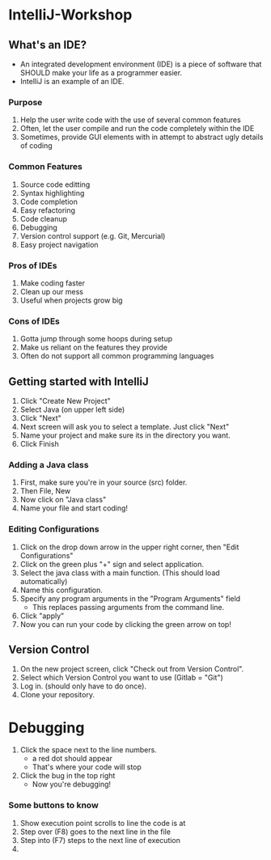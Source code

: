 # IntelliJ-Workshop

## What's an IDE?
   - An integrated development environment (IDE) is a piece of software that SHOULD make your life as a programmer easier.
   - IntelliJ is an example of an IDE.
   
   ### Purpose
   1. Help the user write code with the use of several common features
   2. Often, let the user compile and run the code completely within the IDE
   3. Sometimes, provide GUI elements with in attempt to abstract ugly details of coding
   
   ### Common Features
   1. Source code editting
   2. Syntax highlighting
   3. Code completion
   4. Easy refactoring
   5. Code cleanup
   6. Debugging
   7. Version control support (e.g. Git, Mercurial)
   8. Easy project navigation
   
   ### Pros of IDEs
   1. Make coding faster
   2. Clean up our mess
   3. Useful when projects grow big
   
   ### Cons of IDEs
   1. Gotta jump through some hoops during setup
   2. Make us reliant on the features they provide
   3. Often do not support all common programming languages

## Getting started with IntelliJ
   1. Click "Create New Project"
   2. Select Java (on upper left side)
   3. Click "Next"
   4. Next screen will ask you to select a template. Just click "Next"
   5. Name your project and make sure its in the directory you want.
   6. Click Finish
   
   ### Adding a Java class
   1. First, make sure you're in your source (src) folder.
   2. Then File, New
   3. Now click on "Java class"
   4. Name your file and start coding!

   ### Editing Configurations
  1. Click on the drop down arrow in the upper right corner, then "Edit Configurations"
  2. Click on the green plus "+" sign and select application.
  3. Select the java class with a main function. (This should load automatically)
  4. Name this configuration.
  5. Specify any program arguments in the "Program Arguments" field
      - This replaces passing arguments from the command line.
  6. Click "apply"
  7. Now you can run your code by clicking the green arrow on top!

## Version Control
   1. On the new project screen, click "Check out from Version Control".
   2. Select which Version Control you want to use (Gitlab = "Git")
   3. Log in. (should only have to do once).
   4. Clone your repository.

# Debugging
   1. Click the space next to the line numbers.
      - a red dot should appear
      - That's where your code will stop
   2. Click the bug in the top right
      - Now you're debugging!
   ### Some buttons to know
   1. Show execution point scrolls to line the code is at
   2. Step over (F8) goes to the next line in the file
   3. Step into (F7) steps to the next line of execution
   4. 

